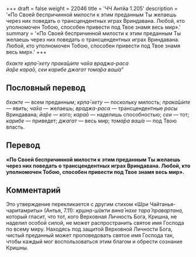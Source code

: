 +++
draft = false
weight = 22046
title = 'ЧЧ Антйа 1.205'
description = '«По Своей беспричинной милости к этим преданным Ты желаешь через них поведать о трансцендентных играх Вриндавана. Любой, кто уполномочен Тобою, способен привести под Твое знамя весь мир».'
summary = '«По Своей беспричинной милости к этим преданным Ты желаешь через них поведать о трансцендентных играх Вриндавана. Любой, кто уполномочен Тобою, способен привести под Твое знамя весь мир».'
+++

_бхакте кр̣па̄-хету прака̄ш́ите ча̄ха враджа-раса  
йа̄ре кара̄о, сеи карибе джагат тома̄ра ваш́а”_

## Пословный перевод

_бхакте_ — всем преданным; _кр̣па̄_\-_хету_ — поскольку милость; _прака̄ш́ите_ — явить; _ча̄ха_ — желаешь; _враджа_\-_раса_ — трансцендентные _расы_ Вриндавана; _йа̄ре_ — кого; _кара̄о_ — наделишь способностью; _сеи_ — тот; _карибе_ — приведет; _джагат_ — весь мир; _тома̄ра_ _ваш́а_ — под Твою власть.

## Перевод

**«По Своей беспричинной милости к этим преданным Ты желаешь через них поведать о трансцендентных играх Вриндавана. Любой, кто уполномочен Тобою, способен привести под Твое знамя весь мир».**

## Комментарий

Это утверждение перекликается с другим стихом «Шри Чайтанья-чаритамриты» (Антья, 7.11): _кр̣шн̣а-ш́акти вина̄ нахе тара̄ правартана,_ который гласит, что тот, кого Верховная Личность Бога, Кришна, не наделил особой силой, не может распространить святое имя Господа по всему миру. Находясь под защитой Верховной Личности Бога, чистый преданный может проповедовать святое имя Господа так, чтобы каждый мог воспользоваться этим благом и обрести сознание Кришны.
